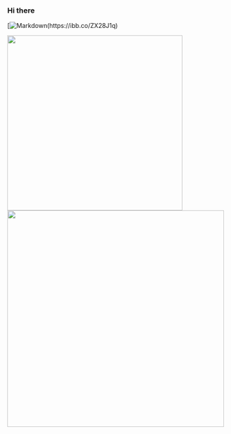 ### Hi there 

[![Markdown(https://ibb.co/ZX28J1q)](https://ibb.co/ZX28J1q)
 
<img width="400px" align="left" src="https://github-readme-stats.vercel.app/api/top-langs/?username=natfontanesi&hide=html&layout=compact&theme=buefy" />  

<td><img width="495px" align="left" src="https://github-readme-stats.vercel.app/api?username=natfontanesi&theme=buefy"/>  

